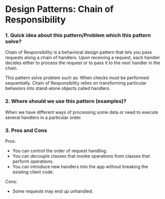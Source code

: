 # Design Patterns: Chain of Responsibility

### 1. Quick idea about this pattern/Problem which this pattern solve?
Chain of Responsibility is a behavioral design pattern that lets you pass requests along a chain of handlers. Upon receiving a request, each handler decides either to process the request or to pass it to the next handler in the chain.

This pattern solve problem such as: When checks must be performed sequentially. Chain of Responsibility relies on transforming particular behaviors into stand-alone objects called handlers.
### 2. Where should we use this pattern (examples)?
When we have different ways of processing some data or need to execute several handlers in a particular order.
### 3. Pros and Cons
Pros:
- You can control the order of request handling.
- You can decouple classes that invoke operations from classes that perform operations.
- You can introduce new handlers into the app without breaking the existing client code.

Cons:
- Some requests may end up unhandled.

